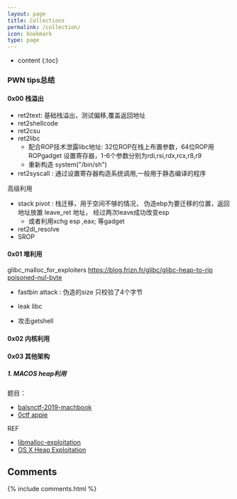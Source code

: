 ```yaml
---
layout: page
title: Collections
permalink: /collection/
icon: bookmark
type: page
---
```


* content
{:toc}

### PWN tips总结

#### 0x00 栈溢出
+ ret2text: 基础栈溢出，测试偏移,覆盖返回地址
+ ret2shellcode
+ ret2csu
+ ret2libc
  + 配合ROP技术泄露libc地址: 32位ROP在栈上布置参数，64位ROP用ROPgadget 设置寄存器，1-6个参数分别为rdi,rsi,rdx,rcx,r8,r9 
  + 重新构造 system("/bin/sh")
+ ret2syscall : 通过设置寄存器构造系统调用,一般用于静态编译的程序

高级利用
+ stack pivot : 栈迁移，用于空间不够的情况， 伪造ebp为要迁移的位置，返回地址放置 leave_ret 地址， 经过两次leave成功改变esp 
  + 或者利用xchg esp ,eax; 等gadget
+ ret2dl_resolve
+ SROP

#### 0x01 堆利用
glibc_malloc_for_exploiters
https://blog.frizn.fr/glibc/glibc-heap-to-rip
[poisoned-nul-byte](https://googleprojectzero.blogspot.com/2014/08/the-poisoned-nul-byte-2014-edition.html)

* fastbin attack : 伪造的size 只校验了4个字节

* leak libc

* 攻击getshell

#### 0x02 内核利用

#### 0x03 其他架构

##### 1. MACOS heap利用
题目：
+ [balsnctf-2019-machbook](https://github.com/how2hack/my-ctf-challenges/tree/master/balsnctf-2019/machbook)
+ [0ctf appie](https://www.tasteless.eu/post/2019/04/0ctf_quals_applepie/)

 
REF
+ [libmalloc-exploitation](https://www.slideshare.net/AngelBoy1/macos-memory-allocator-libmalloc-exploitation)
+ [OS X Heap Exploitation](https://papers.put.as/papers/macosx/2016/Summercon-2016.pdf)

## Comments

{% include comments.html %}
